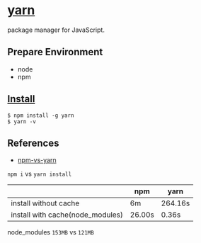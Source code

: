 # [yarn](https://github.com/yarnpkg/yarn)   

package manager for JavaScript. 


## Prepare Environment

* node 
* npm 

## [Install](https://yarnpkg.com/en/docs/install)

`$ npm install -g yarn`  
`$ yarn -v`  

## References

* [npm-vs-yarn](https://github.com/appleboy/npm-vs-yarn)

`npm i` vs `yarn install`  

|                                     | npm    | yarn    |  
|-------------------------------------|--------|---------|  
| install without cache               | 6m     | 264.16s |  
| install with cache(node_modules)    | 26.00s | 0.36s   |   

node_modules `153MB` vs `121MB`